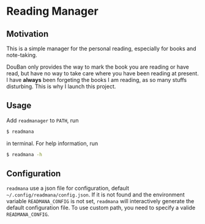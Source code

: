 # Reading Manager

## Motivation

This is a simple manager for the personal reading, especially for books and note-taking.

DouBan only provides the way to mark the book you are reading or have read, 
but have no way to take care where you have been reading at present.
I have **always** been forgeting the books I am reading, as so many stuffs disturbing.
This is why I launch this project.

## Usage

Add `readmanager` to `PATH`, run
```bash
$ readmana
```
in terminal. For help information, run
```bash
$ readmana -h
```

## Configuration

`readmana` use a json file for configuration, default `~/.config/readmana/config.json`.
If it is not found and the environment variable `READMANA_CONFIG` is not set, 
`readmana` will interactively generate the default configuration file.
 To use custom path, you need to specify a valide `READMANA_CONFIG`.
